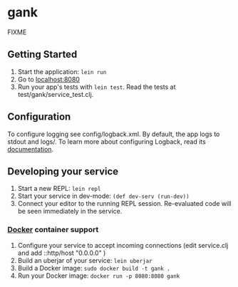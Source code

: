# gank

FIXME

## Getting Started

1. Start the application: `lein run`
2. Go to [localhost:8080](http://localhost:8080/)
3. Run your app's tests with `lein test`. Read the tests at test/gank/service_test.clj.

## Configuration

To configure logging see config/logback.xml. By default, the app logs to stdout and logs/.
To learn more about configuring Logback, read its [documentation](http://logback.qos.ch/documentation.html).


## Developing your service

1. Start a new REPL: `lein repl`
2. Start your service in dev-mode: `(def dev-serv (run-dev))`
3. Connect your editor to the running REPL session.
   Re-evaluated code will be seen immediately in the service.

### [Docker](https://www.docker.com/) container support

1. Configure your service to accept incoming connections (edit service.clj and add  ::http/host "0.0.0.0" )
2. Build an uberjar of your service: `lein uberjar`
3. Build a Docker image: `sudo docker build -t gank .`
4. Run your Docker image: `docker run -p 8080:8080 gank`
